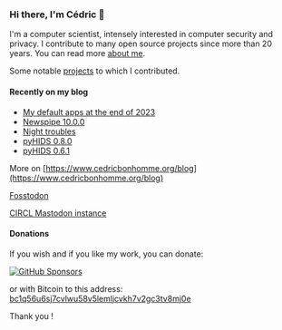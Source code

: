 ### Hi there, I'm Cédric 👋

I'm a computer scientist, intensely interested in computer security and privacy.
I contribute to many open source projects since more than 20 years.
You can read more [about me](https://www.cedricbonhomme.org/about).

Some notable [projects](https://www.cedricbonhomme.org/software) to which I contributed.


#### Recently on my blog

<!-- blog starts -->
* [My default apps at the end of 2023](https://www.cedricbonhomme.org/2023/11/08/my-default-apps-at-the-end-of-2023/)
* [Newspipe 10.0.0](https://www.cedricbonhomme.org/2023/11/08/newspipe-10-0-0/)
* [Night troubles](https://www.cedricbonhomme.org/2023/10/30/night-troubles/)
* [pyHIDS 0.8.0](https://www.cedricbonhomme.org/2023/10/06/pyhids-0-8-0/)
* [pyHIDS 0.6.1](https://www.cedricbonhomme.org/2023/08/04/pyhids-0-6-1/)
<!-- blog ends -->

More on [https://www.cedricbonhomme.org/blog](https://www.cedricbonhomme.org/blog)

[Fosstodon](https://fosstodon.org/@cedric)

[CIRCL Mastodon instance](https://social.circl.lu/@cedric)


#### Donations

If you wish and if you like my work, you can donate:

[![GitHub Sponsors](https://img.shields.io/github/sponsors/cedricbonhomme)](https://github.com/sponsors/cedricbonhomme)

or with Bitcoin to this address:  
[bc1q56u6sj7cvlwu58v5lemljcvkh7v2gc3tv8mj0e](bitcoin:BC1Q56U6SJ7CVLWU58V5LEMLJCVKH7V2GC3TV8MJ0E?label=Open%20Source%20projects)

Thank you !
